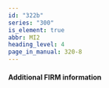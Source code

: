 ```yaml
---
id: "322b"
series: "300"
is_element: true
abbr: MI2
heading_level: 4
page_in_manual: 320-8
---
```


#### Additional FIRM information